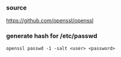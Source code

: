 ### source
https://github.com/openssl/openssl  

### generate hash for /etc/passwd
```
openssl passwd -1 -salt <user> <password>
```

